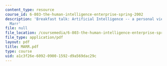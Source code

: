 ```yaml
---
content_type: resource
course_id: 6-803-the-human-intelligence-enterprise-spring-2002
description: 'Breakfast talk: Artificial Intelligence -- a personal view, by David
  Marr'
file: null
file_location: /coursemedia/6-803-the-human-intelligence-enterprise-spring-2002/a1c3f26e609209001592d9a569dac29c_MARR.pdf
file_type: application/pdf
layout: pdf
title: MARR.pdf
type: course
uid: a1c3f26e-6092-0900-1592-d9a569dac29c
---
```

